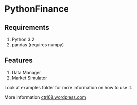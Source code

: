 PythonFinance
=============

Requirements
--------

1. Python 3.2
2. pandas (requires numpy)


Features
--------

1. Data Manager
2. Market Simulator

Look at examples folder for more information on how to use it.

More information [ctrl68.wordpress.com](http://ctrl68.wordpress.com/category/python/pythonfinance/)
